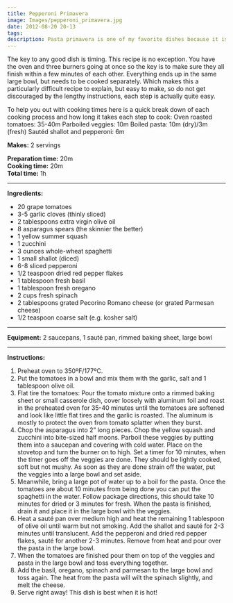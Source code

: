 ```yaml
---
title: Pepperoni Primavera
image: Images/pepperoni_primavera.jpg
date: 2012-08-20 20-13
tags: 
description: Pasta primavera is one of my favorite dishes because it is an easy way of combing lots of different vegetables in the same dish. You can easily make this dish for a crowd, or for just two. Plus it is customizable, by changing only one ingredient you can make it either gluten free (with gluten free pasta), vegetarian (leave out the pepperoni), or dairy free (leave out the cheese).
---
```

The key to any good dish is timing. This recipe is no exception. You have the oven and three burners going at once so the key is to make sure they all finish within a few minutes of each other. Everything ends up in the same large bowl, but needs to be cooked separately. Which makes this a particularly difficult recipe to explain, but easy to make, so do not get discouraged by the lengthy instructions, each step is actually quite easy. 

To help you out with cooking times here is a quick break down of each cooking process and how long it takes each step to cook:
Oven roasted tomatoes: 35-40m
Parboiled veggies: 10m
Boiled pasta: 10m (dry)/3m (fresh)
Sautéd shallot and pepperoni: 6m

**Makes:** 2 servings

**Preparation time:** 20m  
**Cooking time:** 20m  
**Total time:** 1h

---

**Ingredients:**

- 20 grape tomatoes
- 3-5 garlic cloves (thinly sliced)
- 2  tablespoons extra virgin olive oil
- 8 asparagus spears (the skinnier the better)
- 1  yellow summer squash
- 1  zucchini
- 3 ounces whole-wheat spaghetti
- 1 small shallot (diced)
- 6-8 sliced pepperoni
- 1/2  teaspoon dried red pepper flakes
- 1 tablespoon fresh basil
- 1 tablespoon fresh oregano
- 2  cups fresh spinach
- 2 tablespoons grated Pecorino Romano cheese (or grated Parmesan cheese)
- 1/2 teaspoon coarse salt (e.g. kosher salt)


---

**Equipment:** 2 saucepans, 1 sauté pan, rimmed baking sheet, large bowl 

---

**Instructions:**

1. Preheat oven to 350ºF/177ºC.
1. Put the tomatoes in a bowl and mix them with the garlic, salt and 1 tablespoon olive oil. 
1. Flat tire the tomatoes: Pour the tomato mixture onto a rimmed baking sheet or small casserole dish, cover loosely with aluminum foil and roast in the preheated oven for 35-40 minutes until the tomatoes are softened and look like little flat tires and the garlic is roasted. The aluminum is mostly to protect the oven from tomato splatter when they burst. 
1. Chop the asparagus into 2” long pieces. Chop the yellow squash and zucchini into bite-sized half moons. Parboil these veggies by putting them into a saucepan and covering with cold water. Place on the stovetop and turn the burner on to high. Set a timer for 10 minutes, when the timer goes off the veggies are done. They should be lightly cooked, soft but not mushy. As soon as they are done strain off the water, put the veggies into a large bowl and set aside.
1. Meanwhile, bring a large pot of water up to a boil for the pasta. Once the tomatoes are about 10 minutes from being done you can put the spaghetti in the water. Follow package directions, this should take 10 minutes for dried or 3 minutes for fresh. When the pasta is finished, drain it and place it in the large bowl with the veggies.
1. Heat a sauté pan over medium high and heat the remaining 1 tablespoon of olive oil until warm but not smoking. Add the shallot and sauté for 2-3 minutes until translucent. Add the pepperoni and dried red pepper flakes, sauté for another 2-3 minutes. Remove from heat and pour over the pasta in the large bowl.
1. When the tomatoes are finished pour them on top of the veggies and pasta in the large bowl and toss everything together.
1. Add the basil, oregano, spinach and parmesan to the large bowl and toss again. The heat from the pasta will wilt the spinach slightly, and melt the cheese.
1. Serve right away! This dish is best when it is hot!

